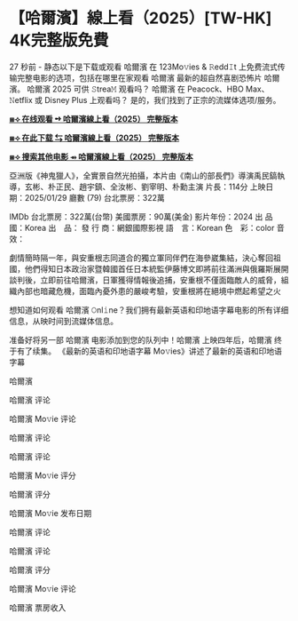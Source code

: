 <h1>【哈爾濱】線上看（2025）[TW-HK] 4K完整版免費</h1>

27 秒前 - 静态以下是下载或观看 哈爾濱 在 123Mo𝚟ies & 𝚁edd𝙸t 上免费流式传输完整电影的选项，包括在哪里在家观看 哈爾濱 最新的超自然喜剧恐怖片 哈爾濱。 哈爾濱 2025 可供 𝚂trea𝙼 观看吗？ 哈爾濱 在 Peacock、HBO Max、𝙽etflix 或 Disney Plus 上观看吗？ 是的，我们找到了正宗的流媒体选项/服务。

**[⧆⟢ 在线观看 ➺ 哈爾濱線上看（2025） 完整版本](https://surl.li/hwxybk)**

**[⧆⟢ 在此下载 ⇆ 哈爾濱線上看（2025） 完整版本](https://surl.li/hwxybk)**

**[⧆⟢ 搜索其他电影 ⇴ 哈爾濱線上看（2025） 完整版本](https://surl.li/hwxybk)**

亞洲版《神鬼獵人》，全實景自然光拍攝，本片由《南山的部長們》導演禹民鎬執導，玄彬、朴正民、趙宇鎮、全汝彬、劉宰明、朴勳主演 片長：114分 上映日期：2025/01/29 廳數 (79) 台北票房：322萬

IMDb
台北票房：322萬(台幣)
美國票房：90萬(美金)
影片年份：2024
出 品  國：Korea
出　品：
發 行  商：網銀國際影視
語　言：Korean
色　彩：color
音　效：

劇情簡時隔一年，與安重根志同道合的獨立軍同伴們在海參崴集結，決心奪回祖國，他們得知日本政治家暨韓國首任日本統監伊藤博文即將前往滿洲與俄羅斯展開談判後，立即前往哈爾濱，日軍獲得情報後追捕，安重根不僅面臨敵人的威脅，組織內部也暗藏危機，面臨內憂外患的嚴峻考驗，安重根將在絕境中燃起希望之火

想知道如何观看 哈爾濱 𝙾nl𝚒ne？我们拥有最新英语和印地语字幕电影的所有详细信息，从映时间到流媒体信息。

准备好将另一部 哈爾濱 电影添加到您的队列中！哈爾濱 上映四年后，哈爾濱 终于有了续集。 《最新的英语和印地语字幕 Mo𝚟ies》讲述了最新的英语和印地语字幕

哈爾濱

哈爾濱 评论

哈爾濱 Mo𝚟ie 评论

哈爾濱 评论

哈爾濱 评论

哈爾濱 Mo𝚟ie 评分

哈爾濱 评分

哈爾濱 Mo𝚟ie 发布日期

哈爾濱 评论

哈爾濱 评论

哈爾濱 评分

哈爾濱 Mo𝚟ie 评论

哈爾濱 票房收入
